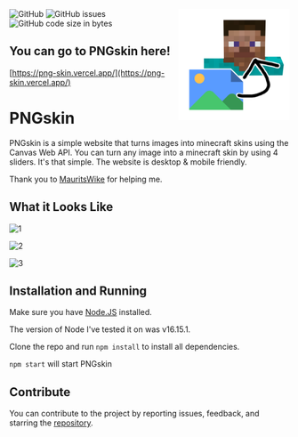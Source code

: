 <img  align="right"  src="https://raw.githubusercontent.com/udu3324/PNGskin/master/public/logo512.png"  height="200"  width="200">

<img  alt="GitHub"  src="https://img.shields.io/github/license/udu3324/PNGskin">

<img  alt="GitHub issues"  src="https://img.shields.io/github/issues/udu3324/PNGskin">

<img  alt="GitHub code size in bytes"  src="https://img.shields.io/github/languages/code-size/udu3324/PNGskin">

## You can go to PNGskin here!

[https://png-skin.vercel.app/](https://png-skin.vercel.app/)

# PNGskin

PNGskin is a simple website that turns images into minecraft skins using the Canvas Web API. You can turn any image into a minecraft skin by using 4 sliders. It's that simple. The website is desktop & mobile friendly.

Thank you to [MauritsWike](https://github.com/MauritsWilke) for helping me.

## What it Looks Like

![1](https://cdn.discordapp.com/attachments/919010462476152832/1012146301095379034/unknown.png)

![2](https://cdn.discordapp.com/attachments/919010462476152832/1012146498043117688/unknown.png)

![3](https://cdn.discordapp.com/attachments/919010462476152832/1012146987069607997/unknown.png)

## Installation and Running

Make sure you have [Node.JS](https://nodejs.org/en/download) installed. 

The version of Node I've tested it on was v16.15.1. 

Clone the repo and run `npm install` to install all dependencies.

`npm start` will start PNGskin

## Contribute

You can contribute to the project by reporting issues, feedback, and starring the [repository](https://github.com/udu3324/pngskin).